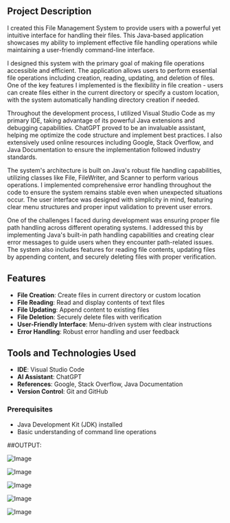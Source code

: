 
## Project Description

I created this File Management System to provide users with a powerful yet intuitive interface for handling their files. This Java-based application showcases my ability to implement effective file handling operations while maintaining a user-friendly command-line interface.

I designed this system with the primary goal of making file operations accessible and efficient. The application allows users to perform essential file operations including creation, reading, updating, and deletion of files. One of the key features I implemented is the flexibility in file creation - users can create files either in the current directory or specify a custom location, with the system automatically handling directory creation if needed.

Throughout the development process, I utilized Visual Studio Code as my primary IDE, taking advantage of its powerful Java extensions and debugging capabilities. ChatGPT proved to be an invaluable assistant, helping me optimize the code structure and implement best practices. I also extensively used online resources including Google, Stack Overflow, and Java Documentation to ensure the implementation followed industry standards.

The system's architecture is built on Java's robust file handling capabilities, utilizing classes like File, FileWriter, and Scanner to perform various operations. I implemented comprehensive error handling throughout the code to ensure the system remains stable even when unexpected situations occur. The user interface was designed with simplicity in mind, featuring clear menu structures and proper input validation to prevent user errors.

One of the challenges I faced during development was ensuring proper file path handling across different operating systems. I addressed this by implementing Java's built-in path handling capabilities and creating clear error messages to guide users when they encounter path-related issues. The system also includes features for reading file contents, updating files by appending content, and securely deleting files with proper verification.

## Features

- **File Creation**: Create files in current directory or custom location
- **File Reading**: Read and display contents of text files
- **File Updating**: Append content to existing files
- **File Deletion**: Securely delete files with verification
- **User-Friendly Interface**: Menu-driven system with clear instructions
- **Error Handling**: Robust error handling and user feedback

## Tools and Technologies Used

- **IDE**: Visual Studio Code
- **AI Assistant**: ChatGPT
- **References**: Google, Stack Overflow, Java Documentation
- **Version Control**: Git and GitHub

### Prerequisites
- Java Development Kit (JDK) installed
- Basic understanding of command line operations

##OUTPUT:

![Image](https://github.com/user-attachments/assets/7a42b78f-69a2-4c43-9352-9e9335abdcd4)

![Image](https://github.com/user-attachments/assets/e5ffea4f-420f-4f21-878c-01ca03aae97d)

![Image](https://github.com/user-attachments/assets/b664dccb-e0a4-4711-ae7b-a04fc1ec220e)

![Image](https://github.com/user-attachments/assets/a09a0f13-2050-4599-a5f1-9be512685bc0)

![Image](https://github.com/user-attachments/assets/af8cc83c-b3ac-4024-8fb9-9e6377465add)
